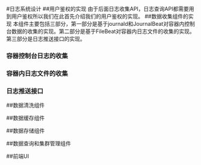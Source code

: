 #日志系统设计
##用户鉴权的实现
由于后面日志收集API，日志查询API都需要用到用户鉴权所以我们在此首先介绍我们的用户鉴权的实现。
##数据收集组件的实现
本组件主要包括三部分，第一部分是基于journald和JournalBeat对容器内控制台数据的收集的实现。第二部分是基于FileBeat对容器内日志文件的收集的实现。第三部分是日志推送接口的实现。
### 容器控制台日志的收集

### 容器内日志文件的收集

### 日志推送接口

##数据清洗组件

##数据缓存组件

##数据存储组件

##数据查询和集群管理组件

##前端UI